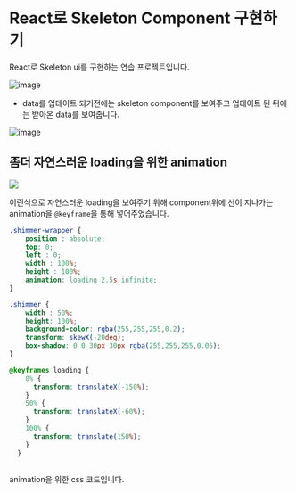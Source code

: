 # React로 Skeleton Component 구현하기
React로 Skeleton ui를 구현하는 연습 프로젝트입니다.

![image](https://user-images.githubusercontent.com/85891751/135757163-45d3c1b0-ba20-4148-9958-147993ef4068.png)

- data를 업데이트 되기전에는 skeleton component를 보여주고 업데이트 된 뒤에는 받아온 data를 보여줍니다.

![image](https://user-images.githubusercontent.com/85891751/135757235-98a222c4-3a85-4b11-ba5a-26e565a92d4b.png)

## 좀더 자연스러운 loading을 위한 animation
![](https://miro.medium.com/max/700/1*rrY0dyPqgZBMln_VVPx9Gg.gif)

이런식으로 자연스러운 loading을 보여주기 위해 component위에 선이 지나가는 animation을 `@keyframe`을 통해 넣어주었습니다.

```css
.shimmer-wrapper {
    position : absolute;
    top: 0;
    left : 0;
    width : 100%;
    height : 100%;
    animation: loading 2.5s infinite;
}

.shimmer {
    width : 50%;
    height: 100%;
    background-color: rgba(255,255,255,0.2);
    transform: skewX(-20deg);
    box-shadow: 0 0 30px 30px rgba(255,255,255,0.05);
}

@keyframes loading {
    0% {
      transform: translateX(-150%);
    }
    50% {
      transform: translateX(-60%);
    }
    100% {
      transform: translate(150%);
    }
  }
  
```
animation을 위한 css 코드입니다.

